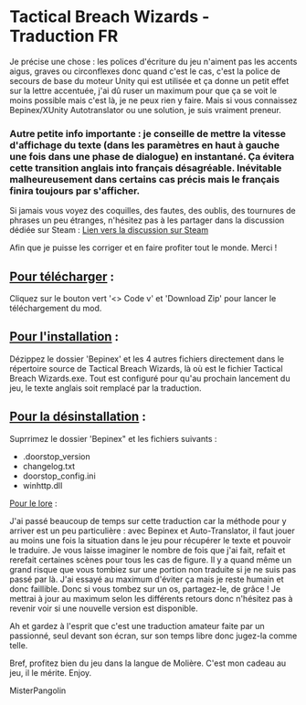 # Tactical Breach Wizards - Traduction FR


Je précise une chose : les polices d'écriture du jeu n'aiment pas les accents aigus, graves ou circonflexes donc quand c'est le cas, c'est la police de secours de base du moteur Unity qui est utilisée et ça donne un petit effet sur la lettre accentuée, j'ai dû ruser un maximum pour que ça se voit le moins possible mais c'est là, je ne peux rien y faire. Mais si vous connaissez Bepinex/XUnity Autotranslator ou une solution, je suis vraiment preneur.


### Autre petite info importante : je conseille de mettre la vitesse d'affichage du texte (dans les paramètres en haut à gauche une fois dans une phase de dialogue) en instantané. Ça évitera cette transition anglais into français désagréable. Inévitable malheureusement dans certains cas précis mais le français finira toujours par s'afficher.


Si jamais vous voyez des coquilles, des fautes, des oublis, des tournures de phrases un peu étranges, n'hésitez pas à les partager dans la discussion dédiée sur Steam :
[Lien vers la discussion sur Steam](https://steamcommunity.com/app/1043810/discussions/0/720116096634504152/)

Afin que je puisse les corriger et en faire profiter tout le monde. Merci !

## <ins>Pour télécharger</ins> :

Cliquez sur le bouton vert '<> Code v' et 'Download Zip' pour lancer le téléchargement du mod.

## <ins>Pour l'installation</ins> :

Dézippez le dossier 'Bepinex' et les 4 autres fichiers directement dans le répertoire source de Tactical Breach Wizards, là où est le fichier Tactical Breach Wizards.exe.
Tout est configuré pour qu'au prochain lancement du jeu, le texte anglais soit remplacé par la traduction.

## <ins>Pour la désinstallation</ins> :

Suprrimez le dossier 'Bepinex" et les fichiers suivants :
- .doorstop_version
- changelog.txt
- doorstop_config.ini
- winhttp.dll


<ins>Pour le lore</ins> :

J'ai passé beaucoup de temps sur cette traduction car la méthode pour y arriver est un peu particulière : avec Bepinex et Auto-Translator, il faut jouer au moins une fois la situation dans le jeu pour récupérer le texte et pouvoir le traduire. Je vous laisse imaginer le nombre de fois que j'ai fait, refait et rerefait certaines scènes pour tous les cas de figure. Il y a quand même un grand risque que vous tombiez sur une portion non traduite si je ne suis pas passé par là. J'ai essayé au maximum d'éviter ça mais je reste humain et donc faillible. Donc si vous tombez sur un os, partagez-le, de grâce ! Je mettrai à jour au maximum selon les différents retours donc n'hésitez pas à revenir voir si une nouvelle version est disponible.


Ah et gardez à l'esprit que c'est une traduction amateur faite par un passionné, seul devant son écran, sur son temps libre donc jugez-la comme telle.


Bref, profitez bien du jeu dans la langue de Molière. C'est mon cadeau au jeu, il le mérite.
Enjoy.


MisterPangolin